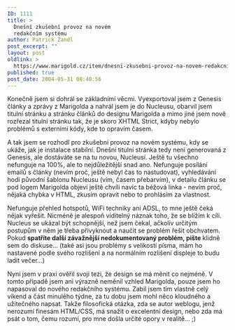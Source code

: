 ```yaml
---
ID: 1111
title: >
  Dnešní zkušební provoz na novém
  redakčním systému
author: Patrick Zandl
post_excerpt: ""
layout: post
oldlink: >
  https://www.marigold.cz/item/dnesni-zkusebni-provoz-na-novem-redakcnim-systemu
published: true
post_date: 2004-05-31 08:40:56
---
```

<p>
Konečně jsem si dohrál se základními věcmi. Vyexportoval jsem z Genesis články a zprávy z Marigolda a nahrál jsem je do Nucleusu, obarvil jsem titulní stránku a stránku článků do designu Marigolda a mimo jiné jsem nově rozřezal titulní stránku tak, že je skoro XHTML Strict, kdyby nebylo problémů s externími kódy, kde to opravím časem. </p>

<p>
A tak jsem se rozhodl pro zkušební provoz na novém systému, kdy se ukáže, jak je instalace stabilní. Dnešní titulní stránka tedy není generovaná z Genesis, ale dostáváte se na tu novou, Nucleusí. Ještě tu všechno nefunguje na 100%, ale to nejdůležitější snad ano. Nefunguje posílání emailů s články (nevím proč, ještě nebyl čas to nastudovat), vyhledávání hodí původní šablonu Nucleusu (vím, časem přebarvím), v detailu článku se pod logem Marigolda objeví ještě chvíli navíc ta béžová linka - nevím proč, nějaká chybka v HTML, zkusím opravit nebo to prohlásím za vlastnost. </p>

<p>
Nefunguje přehled hotspotů, WiFi techniky ani ADSL, to mne ještě čeká nějak vyřešit. Nicméně je alespoň viditelný náznak toho, že se blížím k cíli. Nucleus se ukázal být schopnější, než jsem čekal, ačkoliv určitým postupům v něm je třeba přivyknout a naučit se problém řešit obchvatem. Pokud <b>spatříte další závažnější nedokumentovaný problém, pište</b> klidně sem do diskuse... (také asi jsou problémy s velikostí písma, mám ho nastavené podle svého rozlišení a na normálním rozlišení displeje to budu ladit večer...) </p>

<p>
Nyní jsem v praxi ověřil svoji tezi, že design se má měnit co nejméně. V tomto případě jsem ani výrazně neměnil vzhled Marigolda, pouze jsem ho napasoval do nového redakčního systému. Zabil jsem tím vlastně celý víkend a část minulého týdne, za tu dobu jsem mohl něco kloudného a užitečného napsat. Takže filosofická otázka, zda se autor weblogu, jenž nerozumí finesám HTML/CSS, má snažit o excelentní design, nebo zda má psát o tom, čemu rozumí, pro mne došla určité opory v realitě... ;)
</p>
